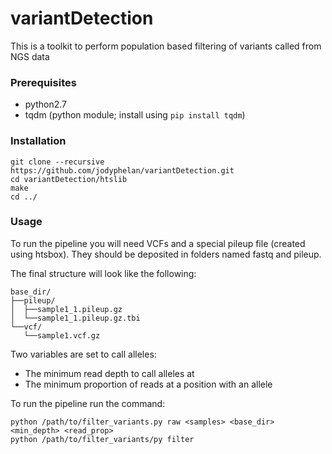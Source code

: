 # variantDetection

This is a toolkit to perform population based filtering of variants called from NGS data

### Prerequisites
* python2.7
* tqdm (python module; install using ```pip install tqdm```)

### Installation
```
git clone --recursive https://github.com/jodyphelan/variantDetection.git
cd variantDetection/htslib
make
cd ../
```

### Usage

To run the pipeline you will need VCFs and a special pileup file (created using htsbox).
They should be deposited in folders named fastq and pileup.

The final structure will look like the following:
```
base_dir/
├──pileup/
│  ├──sample1_1.pileup.gz
│  └──sample1_1.pileup.gz.tbi
└──vcf/
   └──sample1.vcf.gz
```

Two variables are set to call alleles:
 - The minimum read depth to call alleles at
 - The minimum proportion of reads at a position with an allele

To run the pipeline run the command:
```
python /path/to/filter_variants.py raw <samples> <base_dir> <min_depth> <read_prop>
python /path/to/filter_variants/py filter
```


